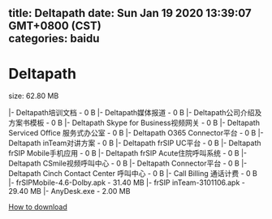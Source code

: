 
title: Deltapath
date: Sun Jan 19 2020 13:39:07 GMT+0800 (CST)    
categories: baidu
---

# Deltapath
size: 62.80 MB
 
 
|- Deltapath培训文档 - 0 B
|- Deltapath媒体报道 - 0 B
|- Deltapath公司介绍及方案书模板 - 0 B
|- Deltapath Skype for Business视频网关 - 0 B
|- Deltapath Serviced Office 服务式办公室 - 0 B
|- Deltapath O365 Connector平台 - 0 B
|- Deltapath inTeam对讲方案 - 0 B
|- Deltapath frSIP UC平台 - 0 B
|- Deltapath frSIP Mobile手机应用 - 0 B
|- Deltapath frSIP Acute住院呼叫系统 - 0 B
|- Deltapath CSmile视频呼叫中心 - 0 B
|- Deltapath Connector平台 - 0 B
|- Deltapath Cinch Contact Center 呼叫中心 - 0 B
|- Call Billing 通话计费 - 0 B
|- frSIPMobile-4.6-Dolby.apk - 31.40 MB
|- frSIP inTeam-3101106.apk - 29.40 MB
|- AnyDesk.exe - 2.00 MB

[How to download](https://bpcam.bemobtrk.com/go/2ceec3aa-1ca2-46d6-b9ff-aaa5c184517c?jno=4465)